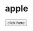 # apple
<html>
  <head>
   
  </head>
  <body>
    <button onclick=www.google.com>
 click here
    </button>
  </body>
</html>
<Css>
  
</Css>
  
<JS>
  
</JS>
    

